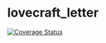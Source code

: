 # lovecraft_letter

[![Coverage Status](https://coveralls.io/repos/github/TobiasReyEye/lovecraft_letter/badge.svg?branch=se08-PatternII)](https://coveralls.io/github/TobiasReyEye/lovecraft_letter?branch=se08-PatternII)
